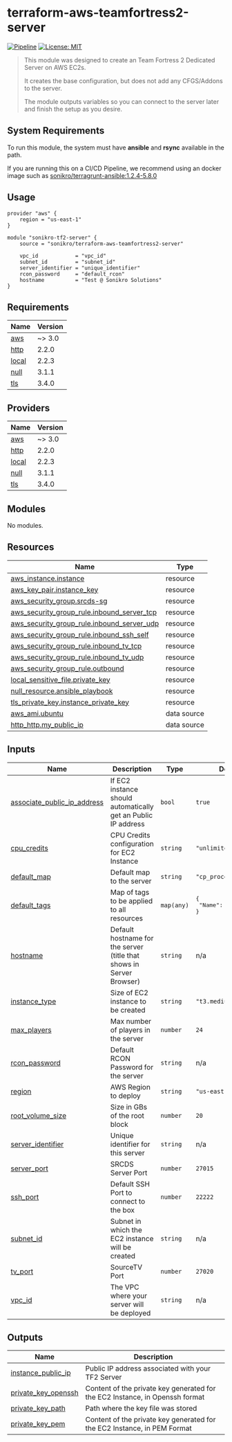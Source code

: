 # terraform-aws-teamfortress2-server

[![Pipeline](https://github.com/sonikro/terraform-aws-teamfortress2-server/actions/workflows/main.yaml/badge.svg)](https://github.com/sonikro/terraform-aws-teamfortress2-server/actions/workflows/main.yaml)
[![License: MIT](https://img.shields.io/badge/License-MIT-yellow.svg)](https://opensource.org/licenses/MIT)



> This module was designed to create an Team Fortress 2 Dedicated Server on AWS EC2s.
> 
> It creates the base configuration, but does not add any CFGS/Addons to the server.
> 
> The module outputs variables so you can connect to the server later and finish the setup as you desire.

## System Requirements

To run this module, the system must have **ansible** and **rsync** available in the path.

If you are running this on a CI/CD Pipeline, we recommend using an docker image such as [sonikro/terragrunt-ansible:1.2.4-5.8.0](https://github.com/sonikro/terragrunt-ansible)


## Usage

```hcl
provider "aws" {
    region = "us-east-1"
}

module "sonikro-tf2-server" {
    source = "sonikro/terraform-aws-teamfortress2-server"

    vpc_id            = "vpc_id"
    subnet_id         = "subnet_id"
    server_identifier = "unique_identifier"
    rcon_password     = "default_rcon"
    hostname          = "Test @ Sonikro Solutions"
}
```

<!-- BEGIN_TF_DOCS -->
## Requirements

| Name | Version |
|------|---------|
| <a name="requirement_aws"></a> [aws](#requirement\_aws) | ~> 3.0 |
| <a name="requirement_http"></a> [http](#requirement\_http) | 2.2.0 |
| <a name="requirement_local"></a> [local](#requirement\_local) | 2.2.3 |
| <a name="requirement_null"></a> [null](#requirement\_null) | 3.1.1 |
| <a name="requirement_tls"></a> [tls](#requirement\_tls) | 3.4.0 |

## Providers

| Name | Version |
|------|---------|
| <a name="provider_aws"></a> [aws](#provider\_aws) | ~> 3.0 |
| <a name="provider_http"></a> [http](#provider\_http) | 2.2.0 |
| <a name="provider_local"></a> [local](#provider\_local) | 2.2.3 |
| <a name="provider_null"></a> [null](#provider\_null) | 3.1.1 |
| <a name="provider_tls"></a> [tls](#provider\_tls) | 3.4.0 |

## Modules

No modules.

## Resources

| Name | Type |
|------|------|
| [aws_instance.instance](https://registry.terraform.io/providers/hashicorp/aws/latest/docs/resources/instance) | resource |
| [aws_key_pair.instance_key](https://registry.terraform.io/providers/hashicorp/aws/latest/docs/resources/key_pair) | resource |
| [aws_security_group.srcds-sg](https://registry.terraform.io/providers/hashicorp/aws/latest/docs/resources/security_group) | resource |
| [aws_security_group_rule.inbound_server_tcp](https://registry.terraform.io/providers/hashicorp/aws/latest/docs/resources/security_group_rule) | resource |
| [aws_security_group_rule.inbound_server_udp](https://registry.terraform.io/providers/hashicorp/aws/latest/docs/resources/security_group_rule) | resource |
| [aws_security_group_rule.inbound_ssh_self](https://registry.terraform.io/providers/hashicorp/aws/latest/docs/resources/security_group_rule) | resource |
| [aws_security_group_rule.inbound_tv_tcp](https://registry.terraform.io/providers/hashicorp/aws/latest/docs/resources/security_group_rule) | resource |
| [aws_security_group_rule.inbound_tv_udp](https://registry.terraform.io/providers/hashicorp/aws/latest/docs/resources/security_group_rule) | resource |
| [aws_security_group_rule.outbound](https://registry.terraform.io/providers/hashicorp/aws/latest/docs/resources/security_group_rule) | resource |
| [local_sensitive_file.private_key](https://registry.terraform.io/providers/hashicorp/local/2.2.3/docs/resources/sensitive_file) | resource |
| [null_resource.ansible_playbook](https://registry.terraform.io/providers/hashicorp/null/3.1.1/docs/resources/resource) | resource |
| [tls_private_key.instance_private_key](https://registry.terraform.io/providers/hashicorp/tls/3.4.0/docs/resources/private_key) | resource |
| [aws_ami.ubuntu](https://registry.terraform.io/providers/hashicorp/aws/latest/docs/data-sources/ami) | data source |
| [http_http.my_public_ip](https://registry.terraform.io/providers/hashicorp/http/2.2.0/docs/data-sources/http) | data source |

## Inputs

| Name | Description | Type | Default | Required |
|------|-------------|------|---------|:--------:|
| <a name="input_associate_public_ip_address"></a> [associate\_public\_ip\_address](#input\_associate\_public\_ip\_address) | If EC2 instance should automatically get an Public IP address | `bool` | `true` | no |
| <a name="input_cpu_credits"></a> [cpu\_credits](#input\_cpu\_credits) | CPU Credits configuration for EC2 Instance | `string` | `"unlimited"` | no |
| <a name="input_default_map"></a> [default\_map](#input\_default\_map) | Default map to the server | `string` | `"cp_process_final"` | no |
| <a name="input_default_tags"></a> [default\_tags](#input\_default\_tags) | Map of tags to be applied to all resources | `map(any)` | <pre>{<br>  "Name": "tf2-server"<br>}</pre> | no |
| <a name="input_hostname"></a> [hostname](#input\_hostname) | Default hostname for the server (title that shows in Server Browser) | `string` | n/a | yes |
| <a name="input_instance_type"></a> [instance\_type](#input\_instance\_type) | Size of EC2 instance to be created | `string` | `"t3.medium"` | no |
| <a name="input_max_players"></a> [max\_players](#input\_max\_players) | Max number of players in the server | `number` | `24` | no |
| <a name="input_rcon_password"></a> [rcon\_password](#input\_rcon\_password) | Default RCON Password for the server | `string` | n/a | yes |
| <a name="input_region"></a> [region](#input\_region) | AWS Region to deploy | `string` | `"us-east-1"` | no |
| <a name="input_root_volume_size"></a> [root\_volume\_size](#input\_root\_volume\_size) | Size in GBs of the root block | `number` | `20` | no |
| <a name="input_server_identifier"></a> [server\_identifier](#input\_server\_identifier) | Unique identifier for this server | `string` | n/a | yes |
| <a name="input_server_port"></a> [server\_port](#input\_server\_port) | SRCDS Server Port | `number` | `27015` | no |
| <a name="input_ssh_port"></a> [ssh\_port](#input\_ssh\_port) | Default SSH Port to connect to the box | `number` | `22222` | no |
| <a name="input_subnet_id"></a> [subnet\_id](#input\_subnet\_id) | Subnet in which the EC2 instance will be created | `string` | n/a | yes |
| <a name="input_tv_port"></a> [tv\_port](#input\_tv\_port) | SourceTV Port | `number` | `27020` | no |
| <a name="input_vpc_id"></a> [vpc\_id](#input\_vpc\_id) | The VPC where your server will be deployed | `string` | n/a | yes |

## Outputs

| Name | Description |
|------|-------------|
| <a name="output_instance_public_ip"></a> [instance\_public\_ip](#output\_instance\_public\_ip) | Public IP address associated with your TF2 Server |
| <a name="output_private_key_openssh"></a> [private\_key\_openssh](#output\_private\_key\_openssh) | Content of the private key generated for the EC2 Instance, in Openssh format |
| <a name="output_private_key_path"></a> [private\_key\_path](#output\_private\_key\_path) | Path where the key file was stored |
| <a name="output_private_key_pem"></a> [private\_key\_pem](#output\_private\_key\_pem) | Content of the private key generated for the EC2 Instance, in PEM Format |
<!-- END_TF_DOCS -->